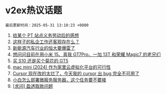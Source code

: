 # v2ex热议话题

`最后更新时间：2025-05-31 13:10:23 +0800`

1. [给某个 PT 站点义务劳动后的感想](https://www.v2ex.com/t/1135499)
1. [这样子的私企工作还客观存在么？](https://www.v2ex.com/t/1135432)
1. [新能源汽车行业的恒大要爆雷了](https://www.v2ex.com/t/1135569)
1. [想问问目前在用小米 15、真我 GT7Pro、一加 13T 和荣耀 Magic7 的老兄们](https://www.v2ex.com/t/1135503)
1. [买 S10 还是买个菊花的 GT5](https://www.v2ex.com/t/1135442)
1. [mac mini (2024) 作为家里云虚拟化平台的可行性](https://www.v2ex.com/t/1135538)
1. [Cursor 现在改的太烂了，今天我的 cursor 出 bug 完全不可用了](https://www.v2ex.com/t/1135453)
1. [小白怎么部署微服务服务器，这个任务要不要接](https://www.v2ex.com/t/1135460)
1. [[求问] 盈透取款问题](https://www.v2ex.com/t/1135474)

